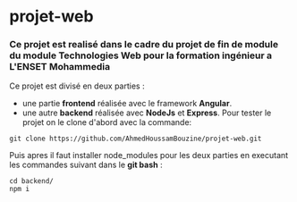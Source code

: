 # projet-web
### Ce projet est realisé dans le cadre du projet de fin de module du module Technologies Web pour la formation ingénieur a L'ENSET Mohammedia
Ce projet est divisé en deux parties :
- une partie **frontend** réalisée avec le framework **Angular**.
- une autre **backend** réalisée avec **NodeJs** et **Express**.
Pour tester le projet on le clone d'abord avec la commande: 
```
git clone https://github.com/AhmedHoussamBouzine/projet-web.git

```
Puis apres il faut installer node_modules pour les deux parties en executant les commandes suivant dans le **git bash** : 
```
cd backend/
npm i
```


